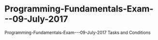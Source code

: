 Programming-Fundamentals-Exam---09-July-2017 
====================================================

Programming-Fundamentals-Exam---09-July-2017 Tasks and Conditions
